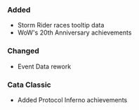 ### Added
- Storm Rider races tooltip data
- WoW's 20th Anniversary achievements 

### Changed
- Event Data rework

### Cata Classic
- Added Protocol Inferno achievements